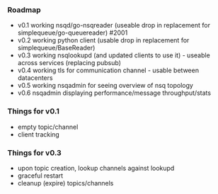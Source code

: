 
### Roadmap

 * v0.1 working nsqd/go-nsqreader (useable drop in replacement for simplequeue/go-queuereader) #2001
 * v0.2 working python client (usable drop in replacement for simplequeue/BaseReader)
 * v0.3 working nsqlookupd (and updated clients to use it) - useable across services (replacing pubsub)
 * v0.4 working tls for communication channel - usable between datacenters
 * v0.5 working nsqadmin for seeing overview of nsq topology
 * v0.6 nsqadmin displaying performance/message throughput/stats

### Things for v0.1

 * empty topic/channel
 * client tracking

### Things for v0.3

 * upon topic creation, lookup channels against lookupd
 * graceful restart
 * cleanup (expire) topics/channels